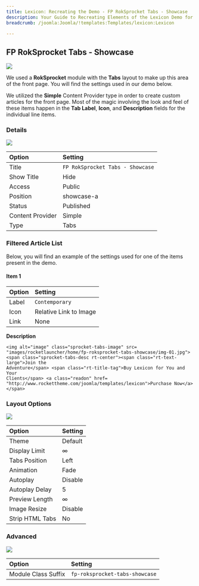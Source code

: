 ```yaml
---
title: Lexicon: Recreating the Demo - FP RokSprocket Tabs - Showcase
description: Your Guide to Recreating Elements of the Lexicon Demo for Joomla
breadcrumb: /joomla:Joomla/!templates:Templates/lexicon:Lexicon

---
```


FP RokSprocket Tabs - Showcase
-----

![][demo]

We used a **RokSprocket** module with the **Tabs** layout to make up this area of the front page. You will find the settings used in our demo below.

We utilized the **Simple** Content Provider type in order to create custom articles for the front page. Most of the magic involving the look and feel of these items happen in the **Tab Label**, **Icon**, and **Description** fields for the individual line items. 

### Details

![][demo2]

| Option           | Setting                          |  
| :--------------- | :------------------------------- |  
| Title            | `FP RokSprocket Tabs - Showcase` |  
| Show Title       | Hide                             |  
| Access           | Public                           |  
| Position         | showcase-a                       |  
| Status           | Published                        |  
| Content Provider | Simple                           |  
| Type             | Tabs                             |  

### Filtered Article List

Below, you will find an example of the settings used for one of the items present in the demo.

#### Item 1

| Option | Setting                |  
| :----- | :--------------------- |  
| Label  | `Contemporary`         |  
| Icon   | Relative Link to Image |  
| Link   | None                   |  

**Description**

~~~
<img alt="image" class="sprocket-tabs-image" src=
"images/rocketlauncher/home/fp-roksprocket-tabs-showcase/img-01.jpg">
<span class="sprocket-tabs-desc rt-center"><span class="rt-text-large">Join the
Adventure</span> <span class="rt-title-tag">Buy Lexicon for You and Your
Clients</span> <a class="readon" href=
"http://www.rockettheme.com/joomla/templates/lexicon">Purchase Now</a></span>
~~~

### Layout Options

![][demo3]

| Option          | Setting        |  
| :-------------- | :------------- |  
| Theme           | Default        |  
| Display Limit   | ∞              |  
| Tabs Position   | Left           |  
| Animation       | Fade           |  
| Autoplay        | Disable        |  
| Autoplay Delay  | 5              |  
| Preview Length  | ∞              |  
| Image Resize    | Disable        |  
| Strip HTML Tabs | No             |

### Advanced

![][demo4]

| Option              | Setting                        |  
| :------------------ | :----------------------------- |  
| Module Class Suffix | `fp-roksprocket-tabs-showcase` |  

[demo]: assets/demo_1.jpeg
[demo2]: assets/demo_1a.jpeg
[demo3]: assets/demo_1b.jpeg
[demo4]: assets/demo_1c.jpeg
